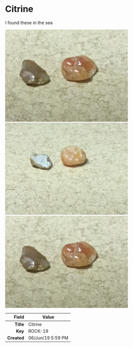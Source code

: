 # Citrine
I found these in the sea




<img height="300px" src="10026.jpg"/>
<img height="300px" src="10027.jpg"/>
<img height="300px" src="10097.jpg"/>

|       Field | Value                   |
|------------:|-------------------------|
|   **Title** | Citrine |
|     **Key** | ROCK-19 |
| **Created** | 06/Jun/19 5:59 PM |
        
